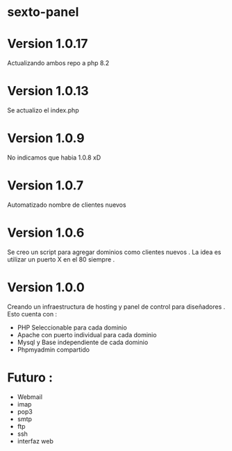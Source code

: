 # sexto-panel

# Version 1.0.17
Actualizando ambos repo a php 8.2 

# Version 1.0.13
Se actualizo el index.php

# Version 1.0.9
No indicamos que habia 1.0.8 xD

# Version 1.0.7
Automatizado nombre de clientes nuevos

# Version 1.0.6
Se creo un script para agregar dominios como clientes nuevos . 
La idea es utilizar un puerto X en el 80 siempre . 

# Version 1.0.0
Creando un infraestructura de hosting y panel de control para diseñadores .
Esto cuenta con :
- PHP Seleccionable para cada dominio
- Apache con puerto individual para cada dominio
- Mysql y Base independiente de cada dominio
- Phpmyadmin compartido

# Futuro :
- Webmail
- imap
- pop3
- smtp
- ftp
- ssh
- interfaz web
